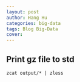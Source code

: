 ```yaml
---
layout: post
author: Hang Hu
categories: big-data
tags: Blog Big-Data 
cover: 
---
```


## Print gz file to std

```
zcat output/* | zless
```

